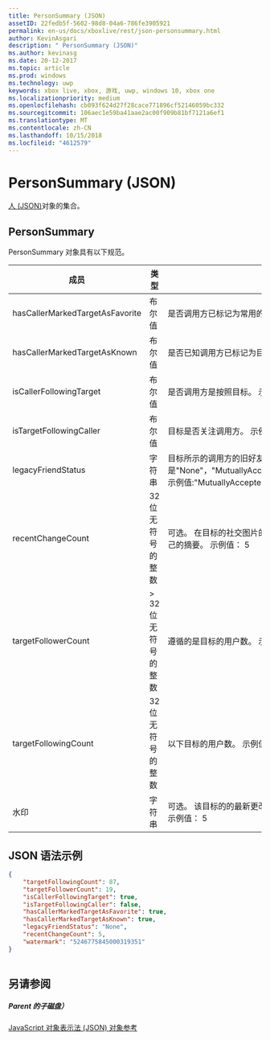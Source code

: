 ```yaml
---
title: PersonSummary (JSON)
assetID: 22fedb5f-5602-98d8-04a6-786fe3905921
permalink: en-us/docs/xboxlive/rest/json-personsummary.html
author: KevinAsgari
description: " PersonSummary (JSON)"
ms.author: kevinasg
ms.date: 20-12-2017
ms.topic: article
ms.prod: windows
ms.technology: uwp
keywords: xbox live, xbox, 游戏, uwp, windows 10, xbox one
ms.localizationpriority: medium
ms.openlocfilehash: cb093f624d27f28cace771896cf52146059bc332
ms.sourcegitcommit: 106aec1e59ba41aae2ac00f909b81bf7121a6ef1
ms.translationtype: MT
ms.contentlocale: zh-CN
ms.lasthandoff: 10/15/2018
ms.locfileid: "4612579"
---
```

# <a name="personsummary-json"></a>PersonSummary (JSON)
[人 (JSON)](json-person.md)对象的集合。 
<a id="ID4ER"></a>

 
## <a name="personsummary"></a>PersonSummary
 
PersonSummary 对象具有以下规范。
 
| 成员| 类型| 描述| 
| --- | --- | --- | 
| hasCallerMarkedTargetAsFavorite| 布尔值| 是否调用方已标记为常用的目标。 示例值： true| 
| hasCallerMarkedTargetAsKnown| 布尔值| 是否已知调用方已标记为目标。 示例值： true| 
| isCallerFollowingTarget| 布尔值| 是否调用方是按照目标。 示例值： true| 
| isTargetFollowingCaller| 布尔值| 目标是否关注调用方。 示例值： true| 
| legacyFriendStatus| 字符串| 目标所示的调用方的旧好友状态。 可以是"None"，"MutuallyAccepted"、"OutgoingRequest"或"IncomingRequest"。 示例值:"MutuallyAccepted"| 
| recentChangeCount| 32 位无符号的整数| 可选。 在目标的社交图片的最新更改的数量。 此值将仅存在时用户正在查看其自己的摘要。 示例值： 5| 
| targetFollowerCount| > 32 位无符号的整数| 遵循的是目标的用户数。 示例值： 1308年| 
| targetFollowingCount| 32 位无符号的整数| 以下目标的用户数。 示例值： 112| 
| 水印| 字符串| 可选。 该目标的的最新更改水印。 此值将仅存在时用户正在查看其自己的摘要。 示例值： 5| 
  
<a id="ID4E4D"></a>

 
## <a name="sample-json-syntax"></a>JSON 语法示例
 

```json
{
    "targetFollowingCount": 87,
    "targetFollowerCount": 19,
    "isCallerFollowingTarget": true,
    "isTargetFollowingCaller": false,
    "hasCallerMarkedTargetAsFavorite": true,
    "hasCallerMarkedTargetAsKnown": true,
    "legacyFriendStatus": "None",
    "recentChangeCount": 5,
    "watermark": "5246775845000319351"
}
    
```

  
<a id="ID4EGE"></a>

 
## <a name="see-also"></a>另请参阅
 
<a id="ID4EIE"></a>

 
##### <a name="parent"></a>Parent 的子磁盘） 

[JavaScript 对象表示法 (JSON) 对象参考](atoc-xboxlivews-reference-json.md)

   
